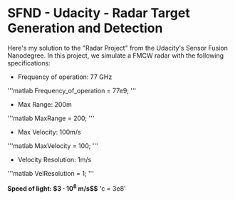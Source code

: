 # SFND - Udacity - Radar Target Generation and Detection

Here's my solution to the "Radar Project" from the Udacity's Sensor Fusion Nanodegree.
In this project, we simulate a FMCW radar with the following specifications:
- Frequency of operation: 77 GHz

'''matlab
Frequency_of_operation = 77e9;
'''

- Max Range: 200m

'''matlab
MaxRange = 200;
'''

- Max Velocity: 100m/s

'''matlab
MaxVelocity = 100;
'''

- Velocity Resolution: 1m/s

'''matlab
VelResolution = 1;
'''

**Speed of light: $$3 \cdot 10^8$ m/s$$** 'c = 3e8'
